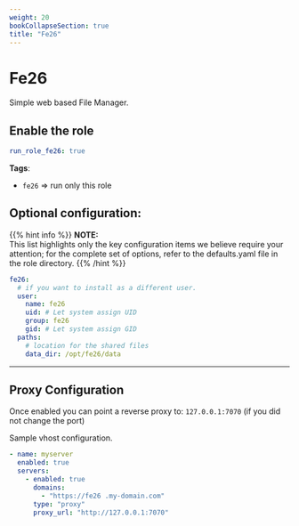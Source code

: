 ```yaml
---
weight: 20
bookCollapseSection: true
title: "Fe26"
---
```


# Fe26

Simple web based File Manager.

## Enable the role
``` yaml
run_role_fe26: true
```

**Tags**:
* `fe26` => run only this role

## Optional configuration: 

{{% hint info %}}
**NOTE:**  
This list highlights only the key configuration items we believe require your attention;
for the complete set of options, refer to the defaults.yaml file in the role directory.
{{% /hint %}}


```yaml
fe26:
  # if you want to install as a different user.
  user:
    name: fe26
    uid: # Let system assign UID
    group: fe26
    gid: # Let system assign GID
  paths:
    # location for the shared files
    data_dir: /opt/fe26/data
```
---
## Proxy Configuration

Once enabled you can point a reverse proxy to: `127.0.0.1:7070` (if you did not change the port)

Sample vhost configuration.
```yaml
- name: myserver
  enabled: true
  servers:
    - enabled: true
      domains:
        - "https://fe26 .my-domain.com"
      type: "proxy"
      proxy_url: "http://127.0.0.1:7070"

```